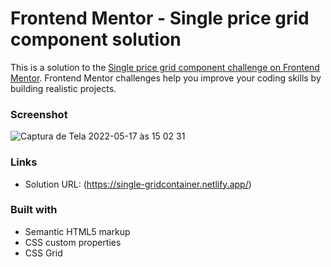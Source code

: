 # Frontend Mentor - Single price grid component solution

This is a solution to the [Single price grid component challenge on Frontend Mentor](https://www.frontendmentor.io/challenges/single-price-grid-component-5ce41129d0ff452fec5abbbc). Frontend Mentor challenges help you improve your coding skills by building realistic projects. 




### Screenshot
![Captura de Tela 2022-05-17 às 15 02 31](https://user-images.githubusercontent.com/105140661/168879983-2ad6b54a-37f5-473f-b1c9-708cbadb5ffe.png)




### Links

- Solution URL: (https://single-gridcontainer.netlify.app/)




### Built with

- Semantic HTML5 markup
- CSS custom properties
- CSS Grid





